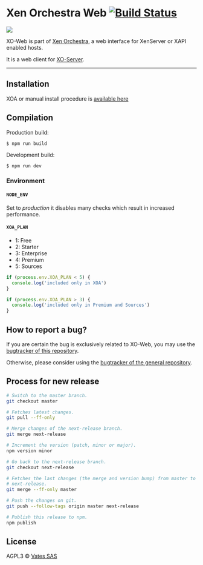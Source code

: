 # Xen Orchestra Web [![Build Status](https://travis-ci.org/vatesfr/xo-web.png?branch=master)](https://travis-ci.org/vatesfr/xo-web)

![](http://i.imgur.com/tRffA5y.png)

XO-Web is part of [Xen Orchestra](https://github.com/vatesfr/xo), a web interface for XenServer or XAPI enabled hosts.

It is a web client for [XO-Server](https://github.com/vatesfr/xo-server).

___

## Installation

XOA or manual install procedure is [available here](https://github.com/vatesfr/xo/blob/master/doc/installation/README.md)

## Compilation

Production build:

```
$ npm run build
```

Development build:

```
$ npm run dev
```

### Environment

#### `NODE_ENV`

Set to *production* it disables many checks which result in increased
performance.

#### `XOA_PLAN`

- 1: Free
- 2: Starter
- 3: Enterprise
- 4: Premium
- 5: Sources

```js
if (process.env.XOA_PLAN < 5) {
  console.log('included only in XOA')
}

if (process.env.XOA_PLAN > 3) {
  console.log('included only in Premium and Sources')
}
```

## How to report a bug?

If you are certain the bug is exclusively related to XO-Web, you may use the [bugtracker of this repository](https://github.com/vatesfr/xo-web/issues).

Otherwise, please consider using the [bugtracker of the general repository](https://github.com/vatesfr/xo/issues).

## Process for new release

```bash
# Switch to the master branch.
git checkout master

# Fetches latest changes.
git pull --ff-only

# Merge changes of the next-release branch.
git merge next-release

# Increment the version (patch, minor or major).
npm version minor

# Go back to the next-release branch.
git checkout next-release

# Fetches the last changes (the merge and version bump) from master to
# next-release.
git merge --ff-only master

# Push the changes on git.
git push --follow-tags origin master next-release

# Publish this release to npm.
npm publish
```

## License

AGPL3 © [Vates SAS](http://vates.fr)
